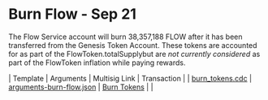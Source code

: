# Burn Flow - Sep 21

The Flow Service account will burn 38,357,188 FLOW after it has been
transferred from the Genesis Token Account. These tokens are accounted for as
part of the FlowToken.totalSupplybut are *not currently considered* as part of
the FlowToken inflation while paying rewards.

| Template                                                 | Arguments | Multisig Link   | Transaction |
| [burn_tokens.cdc](../../../../templates/burn_tokens.cdc) | [arguments-burn-flow.json](./arguments-burn-flow.json) | [Burn Tokens]() | |
